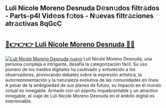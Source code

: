 ## Luli Nicole Moreno Desnuda D𝚎sn𝚞dos filtr𝚊dos - Parts-p4I Vid𝚎os f𝚘tos - N𝚞evas filtr𝚊ciones atr𝚊ctivas 8qGcC

# <h2><a href="http://mb4s2x.tromn.icu/?c=Luli+Nicole+Moreno+Desnuda">🔗👉👉👉 Luli Nicole Moreno Desnuda 🔗🔗</a></h2>

[![Luli Nicole Moreno Desnuda nuevo](https://i.imgur.com/pEAQMta.gif)](http://mb4s2x.tromn.icu/?c=Luli+Nicole+Moreno+Desnuda)
Luli Nicole Moreno Desnuda, una persona compleja e intrigante, desafía la categorización fácil. Su uso pionero de los medios digitales ha cautivado y enfurecido a los observadores, provocando debates sobre la expresión artística, la autorrepresentación y la naturaleza evolutiva de las comunidades en línea. A pesar de la ambigüedad de sus planes de futuro, su impacto en el mundo virtual es innegable. Armado con un espíritu inquebrantable y un atractivo innegable, el viaje de Luli Nicole Moreno Desnuda en el ámbito digital es interminable.
